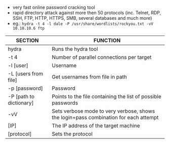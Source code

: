 - very fast online password cracking tool
- rapid directory attack against more then 50 protocols (inc. Telnet, RDP, SSH, FTP, HTTP, HTTPS, SMB, several databases and much more)
- eg.: `hydra -t 4 -l dale -P /usr/share/wordlists/rockyou.txt -vV 10.10.10.6 ftp`

SECTION | FUNCTION
--------- | ---------
hydra | Runs the hydra tool
-t 4 |  Number of parallel connections per target
-l [user] | Username
-L [users from file] | Get usernames from file in path
-p [password] | Password
-P [path to dictionary] | Points to the file containing the list of possible passwords
-vV | Sets verbose mode to very verbose, shows the login+pass combination for each attempt
[IP] | The IP address of the target machine
[protocol] | Sets the protocol

